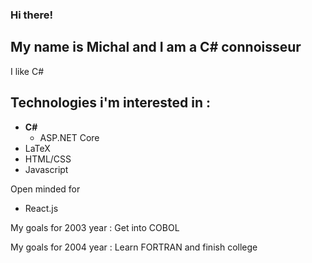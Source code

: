 ### Hi there!
## My name is Michal and I am a C# connoisseur
I like C# <br>

## Technologies i'm interested in : 
- <strong>C#</strong>
  - ASP.NET Core
- LaTeX
- HTML/CSS
- Javascript

Open minded for
- React.js

My goals for 2003 year : Get into COBOL

My goals for 2004 year : Learn FORTRAN and finish college

